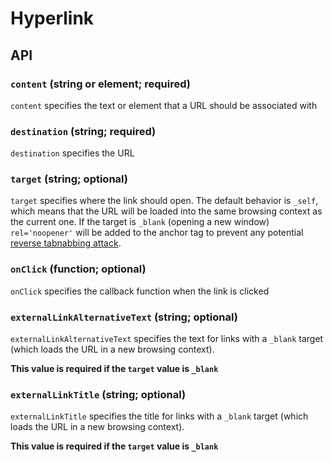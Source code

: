 # Hyperlink

## API

### `content` (string or element; required)

`content` specifies the text or element that a URL should be associated with

### `destination` (string; required)

`destination` specifies the URL

### `target` (string; optional)

`target` specifies where the link should open. The default behavior is `_self`, which means that the URL will be loaded into the same browsing context as the current one. If the target is `_blank` (opening a new window) `rel='noopener'` will be added to the anchor tag to prevent any potential [reverse tabnabbing attack](https://www.owasp.org/index.php/Reverse_Tabnabbing).

### `onClick` (function; optional)

`onClick` specifies the callback function when the link is clicked

### `externalLinkAlternativeText` (string; optional)

`externalLinkAlternativeText` specifies the text for links with a `_blank` target (which loads the URL in a new browsing context).

**This value is required if the `target` value is `_blank`**

### `externalLinkTitle` (string; optional)

`externalLinkTitle` specifies the title for links with a `_blank` target (which loads the URL in a new browsing context).

**This value is required if the `target` value is `_blank`**